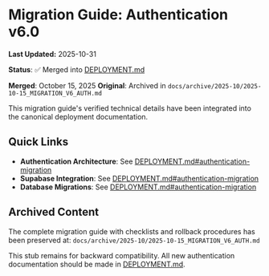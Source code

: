 # Migration Guide: Authentication v6.0

**Last Updated:** 2025-10-31

**Status**: ✅ Merged into [DEPLOYMENT.md](../../how-to/operations/DEPLOYMENT.md#authentication-migration)

**Merged**: October 15, 2025
**Original**: Archived in `docs/archive/2025-10/2025-10-15_MIGRATION_V6_AUTH.md`

This migration guide's verified technical details have been integrated into the canonical deployment documentation.

## Quick Links

- **Authentication Architecture**: See [DEPLOYMENT.md#authentication-migration](../../how-to/operations/DEPLOYMENT.md#authentication-migration)
- **Supabase Integration**: See [DEPLOYMENT.md#authentication-migration](../../how-to/operations/DEPLOYMENT.md#authentication-migration)
- **Database Migrations**: See [DEPLOYMENT.md#authentication-migration](../../how-to/operations/DEPLOYMENT.md#authentication-migration)

## Archived Content

The complete migration guide with checklists and rollback procedures has been preserved at:
`docs/archive/2025-10/2025-10-15_MIGRATION_V6_AUTH.md`

This stub remains for backward compatibility. All new authentication documentation should be made in [DEPLOYMENT.md](../../how-to/operations/DEPLOYMENT.md).
